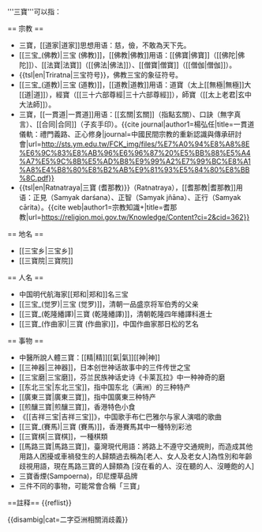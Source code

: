 '''三寶'''可以指：

== 宗教 ==
* 三寶，[[道家|道家]]思想用语：慈，儉，不敢為天下先。
* [[三宝_(佛教)|三宝 (佛教)]]，[[佛教|佛教]]用语：[[佛寶|佛寶]]（[[佛陀|佛陀]]）、[[法寶|法寶]]（[[佛法|佛法]]）、[[僧寶|僧寶]]（[[僧伽|僧伽]]）。
* {{tsl|en|Triratna|三宝符号}}，佛教三宝的象征符号。
* [[三宝_(道教)|三宝 (道教)]]，[[道教|道教]]用语：道寶（太上[[無極|無極]]大[[道|道]]），經寶（[[三十六部尊經|三十六部尊經]]），師寶（[[太上老君|玄中大法師]]）。
* 三寶，[[一貫道|一貫道]]用语：[[玄關|玄關]]（指點玄關）、口訣（無字真言）、[[合同|合同]]（子亥手印）。<ref>{{cite journal|author1=楊弘任|title=一貫道儀軌：禮門義路、正心修身|journal=中國民間宗教的重新認識與傳承研討會|url=http://sts.ym.edu.tw/FCK_img/files/%E7%A0%94%E8%A8%8E%E6%9C%83%E8%AB%96%E6%96%87%20%E5%BB%88%E5%A4%A7%E5%9C%8B%E5%AD%B8%E9%99%A2%E7%99%BC%E8%A1%A8%E4%B8%80%E8%B2%AB%E9%81%93%E5%84%80%E8%BB%8C.pdf}}</ref>
* {{tsl|en|Ratnatraya|三寶 (耆那教)}}（Ratnatraya），[[耆那教|耆那教]]用语：正見（Samyak darśana）、正智（Samyak jñāna）、正行（Samyak cārita）。<ref>{{cite web|author1=宗教知識+|title=耆那教|url=https://religion.moi.gov.tw/Knowledge/Content?ci=2&cid=362}}</ref>

== 地名 ==
* [[三宝乡|三宝乡]]
* [[三寶院|三寶院]]

== 人名 ==
* 中国明代航海家[[郑和|郑和]]名三宝
* [[三宝_(觉罗)|三宝 (觉罗)]]，清朝一品盛京将军伯秀的父亲
* [[三寶_(乾隆繙譯)|三寶 (乾隆繙譯)]]，清朝乾隆四年繙譯科進士
* [[三寶_(作曲家)|三寶 (作曲家)]]，中国作曲家那日松的艺名

== 事物 ==
* 中醫所說人體三寶：[[精|精]][[氣|氣]][[神|神]]
* [[三神器|三神器]]，日本创世神话故事中的三件传世之宝
* [[三宝磨|三宝磨]]，芬兰民族神话史诗《卡莱瓦拉》中一种神奇的磨
* [[东北三宝|东北三宝]]，指中国东北（满洲）的三种特产
* [[廣東三寶|廣東三寶]]，指中国廣東三种特产
* [[煎釀三寶|煎釀三寶]]，香港特色小食
* 《[[吉祥三宝|吉祥三宝]]》，中国歌手布仁巴雅尔与家人演唱的歌曲
* [[三寶_(賽馬)|三寶 (賽馬)]]，香港賽馬其中一種特別彩池
* [[三寶棋|三寶棋]]，一種棋類
* [[馬路三寶|馬路三寶]]，臺灣現代用語：將路上不遵守交通規則，而造成其他用路人困擾或車禍發生的人歸類過去稱為[老人、女人及老女人]為性別和年齡歧視用語，現在馬路三寶的人歸類為 [沒在看的人、沒在聽的人、沒睡飽的人]
* 三寶香煙(Sampoerna)，印尼煙草品牌
* 三件不同的事物，可能常會合稱「三寶」

==註释==
{{reflist}}

{{disambig|cat=二字亞洲相關消歧義}}